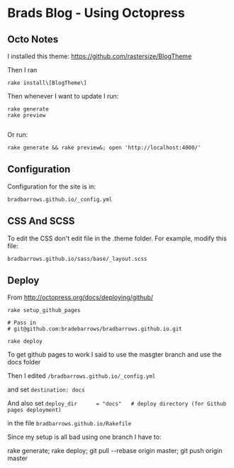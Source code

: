 # Brads Blog - Using Octopress

## Octo Notes

I installed this theme:
https://github.com/rastersize/BlogTheme


Then I ran
```
rake install\[BlogTheme\]
```

Then whenever I want to update I run:

```
rake generate
rake preview


```

Or run:

```
rake generate && rake preview&; open 'http://localhost:4000/'    

```



## Configuration 
Configuration for the site is in:
```
bradbarrows.github.io/_config.yml
```


## CSS And SCSS
To edit the CSS don't edit file in the .theme folder.
For example, modify this file:

```bradbarrows.github.io/sass/base/_layout.scss```


## Deploy
From 
http://octopress.org/docs/deploying/github/

```
rake setup_github_pages

# Pass in
# git@github.com:bradebarrows/bradbarrows.github.io.git

rake deploy
```

To get github pages to work I said to use the masgter branch and use the docs folder

Then I edited
```/bradbarrows.github.io/_config.yml```

and set
```destination: docs```



And also set 
```deploy_dir      = "docs"   # deploy directory (for Github pages deployment)```

in the file
```bradbarrows.github.io/Rakefile```



Since my setup is all bad using one branch I have to:

rake generate; rake deploy; git pull --rebase origin master; git push origin master 